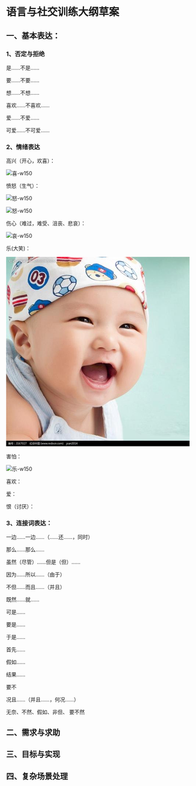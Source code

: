 # 语言与社交训练大纲草案

## 一、基本表达：

### 1、否定与拒绝

是……不是……

要……不要……

想……不想……

喜欢……不喜欢……

爱……不爱……

可爱……不可爱……

### 2、情绪表达
高兴（开心，欢喜）：

![喜-w150](/images/喜.jpg)

愤怒（生气）：

![怒-w150](/images/怒01.jpg)

![怒-w150](/images/怒02.jpg)

伤心（难过，难受、沮丧、悲哀）：

![哀-w150](/images/哀.jpg)

乐(大笑)：

![乐-w150](/images/乐.jpg)

害怕：

![乐-w150](/images/怕.jpg)

喜欢：

爱：

恨（讨厌）：

### 3、连接词表达：

一边……一边……（……还……，同时）

那么……那么……

虽然（尽管）……但是（但）……

因为……所以……（由于）

不但……而且……（并且）

既然……就……

可是……

要是……

于是……

首先……

假如……

结果……

要不

况且……（并且……，何况……）

无奈、不然、假如、非但、
要不然
















## 二、需求与求助

## 三、目标与实现

## 四、复杂场景处理
